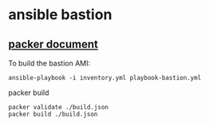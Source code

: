 # ansible bastion 


## [packer document](https://developer.hashicorp.com/packer/tutorials/aws-get-started)

To build the bastion AMI:

```
ansible-playbook -i inventory.yml playbook-bastion.yml
```

packer build
```
packer validate ./build.json
packer build ./build.json
```